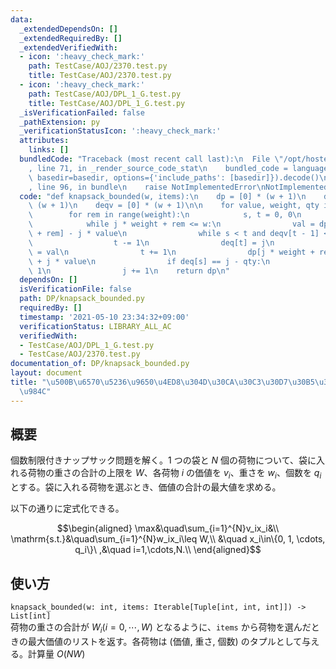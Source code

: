 ```yaml
---
data:
  _extendedDependsOn: []
  _extendedRequiredBy: []
  _extendedVerifiedWith:
  - icon: ':heavy_check_mark:'
    path: TestCase/AOJ/2370.test.py
    title: TestCase/AOJ/2370.test.py
  - icon: ':heavy_check_mark:'
    path: TestCase/AOJ/DPL_1_G.test.py
    title: TestCase/AOJ/DPL_1_G.test.py
  _isVerificationFailed: false
  _pathExtension: py
  _verificationStatusIcon: ':heavy_check_mark:'
  attributes:
    links: []
  bundledCode: "Traceback (most recent call last):\n  File \"/opt/hostedtoolcache/Python/3.10.2/x64/lib/python3.10/site-packages/onlinejudge_verify/documentation/build.py\"\
    , line 71, in _render_source_code_stat\n    bundled_code = language.bundle(stat.path,\
    \ basedir=basedir, options={'include_paths': [basedir]}).decode()\n  File \"/opt/hostedtoolcache/Python/3.10.2/x64/lib/python3.10/site-packages/onlinejudge_verify/languages/python.py\"\
    , line 96, in bundle\n    raise NotImplementedError\nNotImplementedError\n"
  code: "def knapsack_bounded(w, items):\n    dp = [0] * (w + 1)\n    deq = [0] *\
    \ (w + 1)\n    deqv = [0] * (w + 1)\n\n    for value, weight, qty in items:\n\
    \        for rem in range(weight):\n            s, t = 0, 0\n            j = 0\n\
    \            while j * weight + rem <= w:\n                val = dp[j * weight\
    \ + rem] - j * value\n                while s < t and deqv[t - 1] <= val:\n  \
    \                  t -= 1\n                deq[t] = j\n                deqv[t]\
    \ = val\n                t += 1\n                dp[j * weight + rem] = deqv[s]\
    \ + j * value\n                if deq[s] == j - qty:\n                    s +=\
    \ 1\n                j += 1\n    return dp\n"
  dependsOn: []
  isVerificationFile: false
  path: DP/knapsack_bounded.py
  requiredBy: []
  timestamp: '2021-05-10 23:34:32+09:00'
  verificationStatus: LIBRARY_ALL_AC
  verifiedWith:
  - TestCase/AOJ/DPL_1_G.test.py
  - TestCase/AOJ/2370.test.py
documentation_of: DP/knapsack_bounded.py
layout: document
title: "\u500B\u6570\u5236\u9650\u4ED8\u304D\u30CA\u30C3\u30D7\u30B5\u30C3\u30AF\u554F\
  \u984C"
---
```


## 概要
個数制限付きナップサック問題を解く。$1$ つの袋と $N$ 個の荷物について、袋に入れる荷物の重さの合計の上限を $W$、各荷物 $i$ の価値を $v_i$、重さを $w_i$、個数を $q_i$ とする。袋に入れる荷物を選ぶとき、価値の合計の最大値を求める。

以下の通りに定式化できる。

$$\begin{aligned}
\max&\quad\sum_{i=1}^{N}v_ix_i&\\
\mathrm{s.t.}&\quad\sum_{i=1}^{N}w_ix_i\leq W,\\
&\quad x_i\in\{0, 1, \cdots, q_i\}\ ,&\quad i=1,\cdots,N.\\
\end{aligned}$$

## 使い方
`knapsack_bounded(w: int, items: Iterable[Tuple[int, int, int]]) -> List[int]`  
荷物の重さの合計が $W_i (i = 0, \cdots, W)$ となるように、`items` から荷物を選んだときの最大価値のリストを返す。各荷物は (価値, 重さ, 個数) のタプルとして与える。計算量 $O(NW)$

